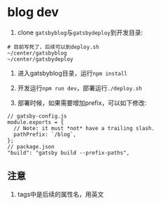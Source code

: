 # blog dev
1. clone `gatsbyblog`与`gatsbydeploy`到开发目录:

```
# 目前写死了，后续可以到deploy.sh
~/center/gatsbyblog
~/center/gatsbydeploy
```

1. 进入gatsbyblog目录，运行`npm install`

1. 开发运行`npm run dev`，部署运行`./deploy.sh`

1. 部署时候，如果需要增加prefix，可以如下修改:
```
// gatsby-config.js
module.exports = {
  // Note: it must *not* have a trailing slash.
  pathPrefix: `/blog`,
};
// package.json
"build": "gatsby build --prefix-paths",
```


## 注意
1. tags中是后续的属性名，用英文